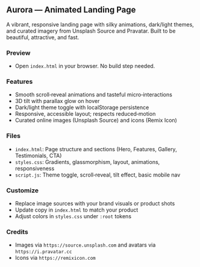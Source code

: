## Aurora — Animated Landing Page

A vibrant, responsive landing page with silky animations, dark/light themes, and curated imagery from Unsplash Source and Pravatar. Built to be beautiful, attractive, and fast.

### Preview

- Open `index.html` in your browser. No build step needed.

### Features

- Smooth scroll‑reveal animations and tasteful micro‑interactions
- 3D tilt with parallax glow on hover
- Dark/light theme toggle with localStorage persistence
- Responsive, accessible layout; respects reduced‑motion
- Curated online images (Unsplash Source) and icons (Remix Icon)

### Files

- `index.html`: Page structure and sections (Hero, Features, Gallery, Testimonials, CTA)
- `styles.css`: Gradients, glassmorphism, layout, animations, responsiveness
- `script.js`: Theme toggle, scroll‑reveal, tilt effect, basic mobile nav

### Customize

- Replace image sources with your brand visuals or product shots
- Update copy in `index.html` to match your product
- Adjust colors in `styles.css` under `:root` tokens

### Credits

- Images via `https://source.unsplash.com` and avatars via `https://i.pravatar.cc`
- Icons via `https://remixicon.com`
